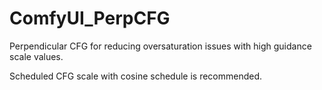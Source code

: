 # ComfyUI_PerpCFG
Perpendicular CFG for reducing oversaturation issues with high guidance scale values.

Scheduled CFG scale with cosine schedule is recommended.